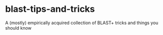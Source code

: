 # blast-tips-and-tricks
A (mostly) empirically acquired collection of BLAST+ tricks and things you should know
